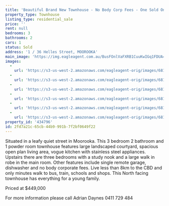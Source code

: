 ```yaml
---
title: 'Beautiful Brand New Townhouse - No Body Corp Fees - One Sold One Left!'
property_type: Townhouse
listing_type: residential_sale
price: ''
rent: null
bedrooms: 3
bathrooms: 2
cars: 1
status: Sold
address: '1 / 36 Helles Street, MOOROOKA'
main_image: 'https://img.eagleagent.com.au/BusFOnlVaFXRB1CuuKwIGq1FDUA=/1280x854/smart/https://s3-us-west-2.amazonaws.com/eagleagent-orig/images/6818062/104008362-image-M.jpg'
images:
  -
    url: 'https://s3-us-west-2.amazonaws.com/eagleagent-orig/images/6818067/104008362-image-E.jpg'
  -
    url: 'https://s3-us-west-2.amazonaws.com/eagleagent-orig/images/6818066/104008362-image-D.jpg'
  -
    url: 'https://s3-us-west-2.amazonaws.com/eagleagent-orig/images/6818065/104008362-image-C.jpg'
  -
    url: 'https://s3-us-west-2.amazonaws.com/eagleagent-orig/images/6818064/104008362-image-B.jpg'
  -
    url: 'https://s3-us-west-2.amazonaws.com/eagleagent-orig/images/6818063/104008362-image-A.jpg'
  -
    url: 'https://s3-us-west-2.amazonaws.com/eagleagent-orig/images/6818062/104008362-image-M.jpg'
property_id: '434796'
id: 2fd7a21c-65cb-44b9-991b-7f2bf0649f22
---
```

Situated in a leafy quiet street in Moorooka.  This 3 bedroom 2 bathroom and 1 powder room townhouse  features large landscaped courtyard, spacious open plan living area, vogue kitchen  with stainless steel appliances.
Upstairs there are three bedrooms with a study nook and a large walk in robe in the main room.
Other features include single remote garage, dishwasher and no body corporate fees.
Live less than 8km to the CBD and only minutes walk to bus, train, schools and shops. This North facing townhouse has everything for a young family.

Priced at $449,000

For more information please call Adrian Daynes 0411 729 484